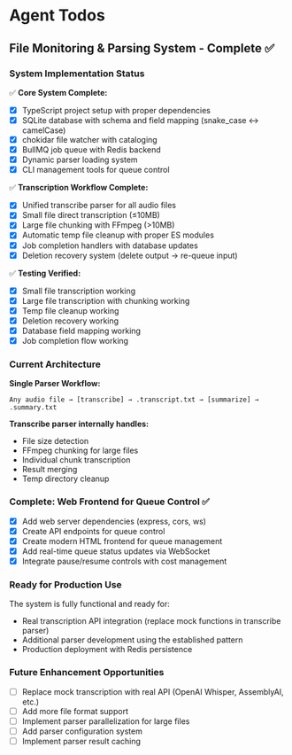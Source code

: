 # Agent Todos

## File Monitoring & Parsing System - Complete ✅

### System Implementation Status

✅ **Core System Complete:**

- [x] TypeScript project setup with proper dependencies
- [x] SQLite database with schema and field mapping (snake_case ↔ camelCase)
- [x] chokidar file watcher with cataloging
- [x] BullMQ job queue with Redis backend
- [x] Dynamic parser loading system
- [x] CLI management tools for queue control

✅ **Transcription Workflow Complete:**

- [x] Unified transcribe parser for all audio files
- [x] Small file direct transcription (≤10MB)
- [x] Large file chunking with FFmpeg (>10MB)
- [x] Automatic temp file cleanup with proper ES modules
- [x] Job completion handlers with database updates
- [x] Deletion recovery system (delete output → re-queue input)

✅ **Testing Verified:**

- [x] Small file transcription working
- [x] Large file transcription with chunking working
- [x] Temp file cleanup working
- [x] Deletion recovery working
- [x] Database field mapping working
- [x] Job completion flow working

### Current Architecture

**Single Parser Workflow:**

```
Any audio file → [transcribe] → .transcript.txt → [summarize] → .summary.txt
```

**Transcribe parser internally handles:**

- File size detection
- FFmpeg chunking for large files
- Individual chunk transcription
- Result merging
- Temp directory cleanup

### Complete: Web Frontend for Queue Control ✅

- [x] Add web server dependencies (express, cors, ws)
- [x] Create API endpoints for queue control
- [x] Create modern HTML frontend for queue management
- [x] Add real-time queue status updates via WebSocket
- [x] Integrate pause/resume controls with cost management

### Ready for Production Use

The system is fully functional and ready for:

- Real transcription API integration (replace mock functions in transcribe parser)
- Additional parser development using the established pattern
- Production deployment with Redis persistence

### Future Enhancement Opportunities

- [ ] Replace mock transcription with real API (OpenAI Whisper, AssemblyAI, etc.)
- [ ] Add more file format support
- [ ] Implement parser parallelization for large files
- [ ] Add parser configuration system
- [ ] Implement parser result caching
